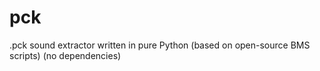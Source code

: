 # pck
.pck sound extractor written in pure Python (based on open-source BMS scripts) (no dependencies)
